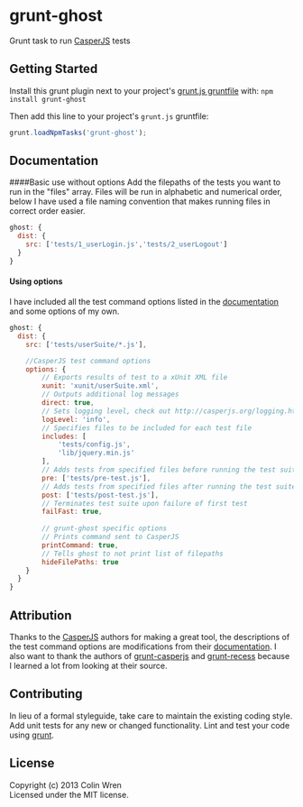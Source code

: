 # grunt-ghost

Grunt task to run [CasperJS](http://casperjs.org/) tests

## Getting Started
Install this grunt plugin next to your project's [grunt.js gruntfile][getting_started] with: `npm install grunt-ghost`

Then add this line to your project's `grunt.js` gruntfile:

```javascript
grunt.loadNpmTasks('grunt-ghost');
```

[grunt]: http://gruntjs.com/
[getting_started]: https://github.com/gruntjs/grunt/blob/master/docs/getting_started.md

## Documentation
####Basic use without options
Add the filepaths of the tests you want to run in the "files" array. Files will be run in alphabetic and numerical order, below I have used a file naming convention that makes running files in correct order easier.
```javascript
ghost: {
  dist: {
    src: ['tests/1_userLogin.js','tests/2_userLogout']
  }
}
```
#### Using options
I have included all the test command options listed in the [documentation]( http://casperjs.org/testing.html#casper-test-command) and some options of my own.
```javascript
ghost: {
  dist: {
    src: ['tests/userSuite/*.js'],

    //CasperJS test command options
    options: {
        // Exports results of test to a xUnit XML file
        xunit: 'xunit/userSuite.xml',
        // Outputs additional log messages
        direct: true,
        // Sets logging level, check out http://casperjs.org/logging.html
        logLevel: 'info',
        // Specifies files to be included for each test file
        includes: [
            'tests/config.js',
            'lib/jquery.min.js'
        ],
        // Adds tests from specified files before running the test suite
        pre: ['tests/pre-test.js'],
        // Adds tests from specified files after running the test suite
        post: ['tests/post-test.js'],
        // Terminates test suite upon failure of first test
        failFast: true,
        
        // grunt-ghost specific options
        // Prints command sent to CasperJS
        printCommand: true,
        // Tells ghost to not print list of filepaths
        hideFilePaths: true
    }
  }
}
```
## Attribution

Thanks to the [CasperJS](http://casperjs.org) authors for making a great tool, the descriptions of the test command options are modifications from their [documentation]( http://casperjs.org/testing.html#casper-test-command). I also want to thank the authors of [grunt-casperjs](https://github.com/ronaldlokers/grunt-casperjs) and [grunt-recess](https://github.com/sindresorhus/grunt-recess) because I learned a lot from looking at their source.

## Contributing
In lieu of a formal styleguide, take care to maintain the existing coding style. Add unit tests for any new or changed functionality. Lint and test your code using [grunt][grunt].

## License
Copyright (c) 2013 Colin Wren  
Licensed under the MIT license.

